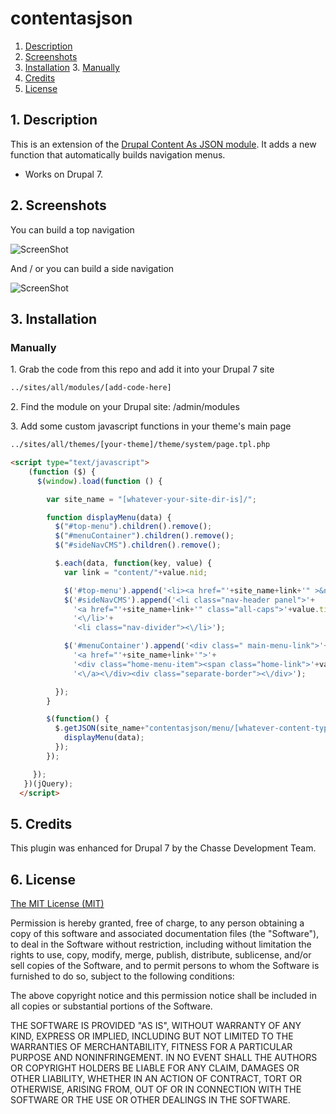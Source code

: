# contentasjson

1. [Description](#1-description)
2. [Screenshots](#2-screenshots)
3. [Installation](#3-installation)
	3. [Manually](#manually)
5. [Credits](#5-credits)
6. [License](#6-license)

## 1. Description

This is an extension of the [Drupal Content As JSON module](https://www.drupal.org/project/contentasjson). It adds a new function that automatically builds navigation menus.

* Works on Drupal 7.

## 2. Screenshots

You can build a top navigation

![ScreenShot](https://raw.githubusercontent.com/EddyVerbruggen/SocialSharing-PhoneGap-Plugin/master/screenshots/screenshot-ios7-share.png)

And / or you can build a side navigation

![ScreenShot](https://raw.githubusercontent.com/EddyVerbruggen/SocialSharing-PhoneGap-Plugin/master/screenshots/screenshot-wp8-share.jpg)

## 3. Installation

### Manually

1\. Grab the code from this repo and add it into your Drupal 7 site
```xml
../sites/all/modules/[add-code-here]
```

2\. Find the module on your Drupal site: /admin/modules


3\. Add some custom javascript functions in your theme's main page
```xml
../sites/all/themes/[your-theme]/theme/system/page.tpl.php
```

```html
<script type="text/javascript">
    (function ($) {
      $(window).load(function () {

        var site_name = "[whatever-your-site-dir-is]/";

        function displayMenu(data) {
          $("#top-menu").children().remove();
          $("#menuContainer").children().remove();
          $("#sideNavCMS").children().remove();

          $.each(data, function(key, value) {
            var link = "content/"+value.nid;

            $('#top-menu').append('<li><a href="'+site_name+link+'" >&nbsp;'+value.title+'<\/a><\/li><li class="pipe-line">|<\/li>');
            $('#sideNavCMS').append('<li class="nav-header panel">'+
              '<a href="'+site_name+link+'" class="all-caps">'+value.title+'<\/a>'+
              '<\/li>'+
              '<li class="nav-divider"><\/li>');

            $('#menuContainer').append('<div class=" main-menu-link">'+
              '<a href="'+site_name+link+'">'+
              '<div class="home-menu-item"><span class="home-link">'+value.title+'<\/span><\/div>'+
              '<\/a><\/div><div class="separate-border"><\/div>');

          });
        }

        $(function() {
          $.getJSON(site_name+"contentasjson/menu/[whatever-content-type-you-want]", function(data) {
            displayMenu(data);
          });
        });

     });
   })(jQuery);
  </script>

```

## 5. Credits ##

This plugin was enhanced for Drupal 7 by the Chasse Development Team.


## 6. License

[The MIT License (MIT)](http://www.opensource.org/licenses/mit-license.html)

Permission is hereby granted, free of charge, to any person obtaining a copy
of this software and associated documentation files (the "Software"), to deal
in the Software without restriction, including without limitation the rights
to use, copy, modify, merge, publish, distribute, sublicense, and/or sell
copies of the Software, and to permit persons to whom the Software is
furnished to do so, subject to the following conditions:

The above copyright notice and this permission notice shall be included in
all copies or substantial portions of the Software.

THE SOFTWARE IS PROVIDED "AS IS", WITHOUT WARRANTY OF ANY KIND, EXPRESS OR
IMPLIED, INCLUDING BUT NOT LIMITED TO THE WARRANTIES OF MERCHANTABILITY,
FITNESS FOR A PARTICULAR PURPOSE AND NONINFRINGEMENT. IN NO EVENT SHALL THE
AUTHORS OR COPYRIGHT HOLDERS BE LIABLE FOR ANY CLAIM, DAMAGES OR OTHER
LIABILITY, WHETHER IN AN ACTION OF CONTRACT, TORT OR OTHERWISE, ARISING FROM,
OUT OF OR IN CONNECTION WITH THE SOFTWARE OR THE USE OR OTHER DEALINGS IN
THE SOFTWARE.
